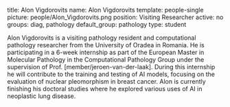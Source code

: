 title: Alon Vigdorovits
name: Alon Vigdorovits
template: people-single
picture: people/Alon_Vigdorovits.png
position: Visiting Researcher
active: no
groups: diag, pathology
default_group: pathology
type: student

Alon Vigdorovits is a visiting pathology resident and computational pathology researcher from the University of Oradea in Romania. He is participating in a 6-week internship as part of the European Master in Molecular Pathology in the Computational Pathology Group under the supervision of Prof. [member/jeroen-van-der-laak]. During this internship he will contribute to the training and testing of AI models, focusing on the evaluation of nuclear pleomorphism in breast cancer. Alon is currently finishing his doctoral studies where he explored various uses of AI in neoplastic lung disease.
